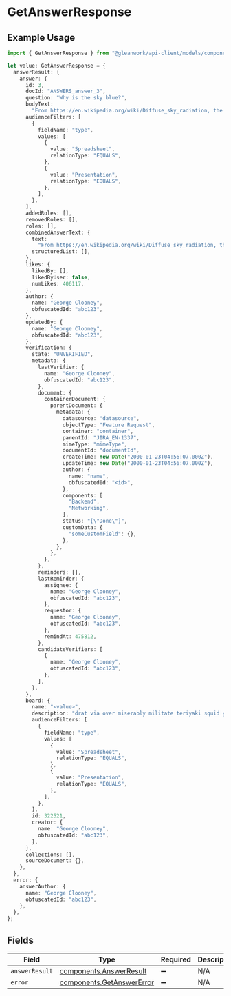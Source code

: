# GetAnswerResponse

## Example Usage

```typescript
import { GetAnswerResponse } from "@gleanwork/api-client/models/components";

let value: GetAnswerResponse = {
  answerResult: {
    answer: {
      id: 3,
      docId: "ANSWERS_answer_3",
      question: "Why is the sky blue?",
      bodyText:
        "From https://en.wikipedia.org/wiki/Diffuse_sky_radiation, the sky is blue because blue light is more strongly scattered than longer-wavelength light.",
      audienceFilters: [
        {
          fieldName: "type",
          values: [
            {
              value: "Spreadsheet",
              relationType: "EQUALS",
            },
            {
              value: "Presentation",
              relationType: "EQUALS",
            },
          ],
        },
      ],
      addedRoles: [],
      removedRoles: [],
      roles: [],
      combinedAnswerText: {
        text:
          "From https://en.wikipedia.org/wiki/Diffuse_sky_radiation, the sky is blue because blue light is more strongly scattered than longer-wavelength light.",
        structuredList: [],
      },
      likes: {
        likedBy: [],
        likedByUser: false,
        numLikes: 406117,
      },
      author: {
        name: "George Clooney",
        obfuscatedId: "abc123",
      },
      updatedBy: {
        name: "George Clooney",
        obfuscatedId: "abc123",
      },
      verification: {
        state: "UNVERIFIED",
        metadata: {
          lastVerifier: {
            name: "George Clooney",
            obfuscatedId: "abc123",
          },
          document: {
            containerDocument: {
              parentDocument: {
                metadata: {
                  datasource: "datasource",
                  objectType: "Feature Request",
                  container: "container",
                  parentId: "JIRA_EN-1337",
                  mimeType: "mimeType",
                  documentId: "documentId",
                  createTime: new Date("2000-01-23T04:56:07.000Z"),
                  updateTime: new Date("2000-01-23T04:56:07.000Z"),
                  author: {
                    name: "name",
                    obfuscatedId: "<id>",
                  },
                  components: [
                    "Backend",
                    "Networking",
                  ],
                  status: "[\"Done\"]",
                  customData: {
                    "someCustomField": {},
                  },
                },
              },
            },
          },
          reminders: [],
          lastReminder: {
            assignee: {
              name: "George Clooney",
              obfuscatedId: "abc123",
            },
            requestor: {
              name: "George Clooney",
              obfuscatedId: "abc123",
            },
            remindAt: 475812,
          },
          candidateVerifiers: [
            {
              name: "George Clooney",
              obfuscatedId: "abc123",
            },
          ],
        },
      },
      board: {
        name: "<value>",
        description: "drat via over miserably militate teriyaki squid yahoo",
        audienceFilters: [
          {
            fieldName: "type",
            values: [
              {
                value: "Spreadsheet",
                relationType: "EQUALS",
              },
              {
                value: "Presentation",
                relationType: "EQUALS",
              },
            ],
          },
        ],
        id: 322521,
        creator: {
          name: "George Clooney",
          obfuscatedId: "abc123",
        },
      },
      collections: [],
      sourceDocument: {},
    },
  },
  error: {
    answerAuthor: {
      name: "George Clooney",
      obfuscatedId: "abc123",
    },
  },
};
```

## Fields

| Field                                                                  | Type                                                                   | Required                                                               | Description                                                            |
| ---------------------------------------------------------------------- | ---------------------------------------------------------------------- | ---------------------------------------------------------------------- | ---------------------------------------------------------------------- |
| `answerResult`                                                         | [components.AnswerResult](../../models/components/answerresult.md)     | :heavy_minus_sign:                                                     | N/A                                                                    |
| `error`                                                                | [components.GetAnswerError](../../models/components/getanswererror.md) | :heavy_minus_sign:                                                     | N/A                                                                    |